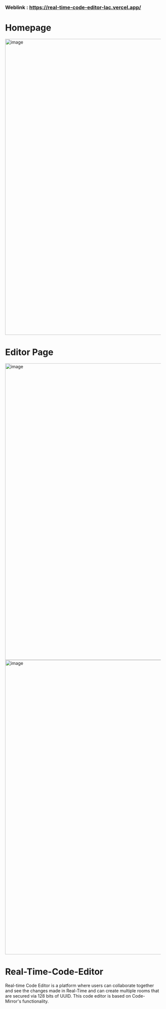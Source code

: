 ### Weblink : https://real-time-code-editor-lac.vercel.app/

# Homepage
<img width="958" alt="image" src="https://github.com/logic-found/Real-Time-Code-Editor/assets/93260606/a954b709-5e92-498c-b0c0-3b542c861f01">

# Editor Page
<img width="960" alt="image" src="https://github.com/logic-found/Real-Time-Code-Editor/assets/93260606/9f5dd484-53d4-45e1-82cf-ce21b3ba8229">
<img width="953" alt="image" src="https://github.com/logic-found/Real-Time-Code-Editor/assets/93260606/287cbe1d-d7d3-4c5a-9c36-10aa97ff0106">



# Real-Time-Code-Editor

Real-time Code Editor is a platform where users can collaborate together and see the changes made in Real-Time and can create multiple rooms that are secured via 128 bits of UUID. This code editor is based on Code-Mirror's functionality.

